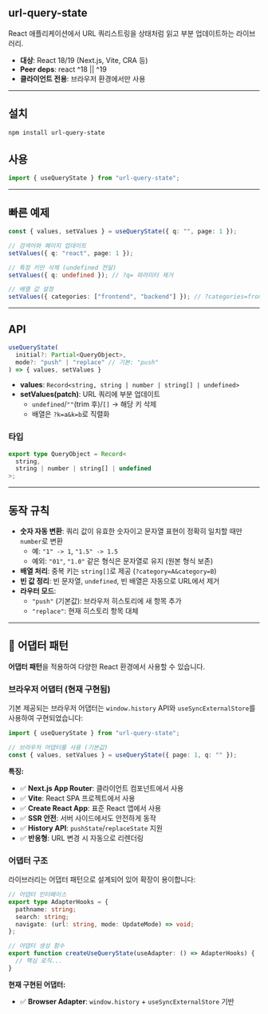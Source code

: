 ## url-query-state

React 애플리케이션에서 URL 쿼리스트링을 상태처럼 읽고 부분 업데이트하는 라이브러리.

- **대상**: React 18/19 (Next.js, Vite, CRA 등)
- **Peer deps**: react ^18 || ^19
- **클라이언트 전용**: 브라우저 환경에서만 사용

---

## 설치

```bash
npm install url-query-state
```

## 사용

```ts
import { useQueryState } from "url-query-state";
```

---

## 빠른 예제

```ts
const { values, setValues } = useQueryState({ q: "", page: 1 });

// 검색어와 페이지 업데이트
setValues({ q: "react", page: 1 });

// 특정 키만 삭제 (undefined 전달)
setValues({ q: undefined }); // ?q= 파라미터 제거

// 배열 값 설정
setValues({ categories: ["frontend", "backend"] }); // ?categories=frontend&categories=backend
```

---

## API

```ts
useQueryState(
  initial?: Partial<QueryObject>,
  mode?: "push" | "replace" // 기본: "push"
) => { values, setValues }
```

- **values**: `Record<string, string | number | string[] | undefined>`
- **setValues(patch)**: URL 쿼리에 부분 업데이트
  - `undefined`/`""`(trim 후)/`[]` → 해당 키 삭제
  - 배열은 `?k=a&k=b`로 직렬화

### 타입

```ts
export type QueryObject = Record<
  string,
  string | number | string[] | undefined
>;
```

---

## 동작 규칙

- **숫자 자동 변환**: 쿼리 값이 유효한 숫자이고 문자열 표현이 정확히 일치할 때만 `number`로 변환
  - 예: `"1" -> 1`, `"1.5" -> 1.5`
  - 예외: `"01"`, `"1.0"` 같은 형식은 문자열로 유지 (원본 형식 보존)
- **배열 처리**: 중복 키는 `string[]`로 제공 (`?category=A&category=B`)
- **빈 값 정리**: 빈 문자열, `undefined`, 빈 배열은 자동으로 URL에서 제거
- **라우터 모드**:
  - `"push"` (기본값): 브라우저 히스토리에 새 항목 추가
  - `"replace"`: 현재 히스토리 항목 대체

---

## 🔄 어댑터 패턴

**어댑터 패턴**을 적용하여 다양한 React 환경에서 사용할 수 있습니다.

### 브라우저 어댑터 (현재 구현됨)

기본 제공되는 브라우저 어댑터는 `window.history` API와 `useSyncExternalStore`를 사용하여 구현되었습니다:

```ts
import { useQueryState } from "url-query-state";

// 브라우저 어댑터를 사용 (기본값)
const { values, setValues } = useQueryState({ page: 1, q: "" });
```

**특징:**

- ✅ **Next.js App Router**: 클라이언트 컴포넌트에서 사용
- ✅ **Vite**: React SPA 프로젝트에서 사용
- ✅ **Create React App**: 표준 React 앱에서 사용
- ✅ **SSR 안전**: 서버 사이드에서도 안전하게 동작
- ✅ **History API**: `pushState`/`replaceState` 지원
- ✅ **반응형**: URL 변경 시 자동으로 리렌더링

### 어댑터 구조

라이브러리는 어댑터 패턴으로 설계되어 있어 확장이 용이합니다:

```ts
// 어댑터 인터페이스
export type AdapterHooks = {
  pathname: string;
  search: string;
  navigate: (url: string, mode: UpdateMode) => void;
};

// 어댑터 생성 함수
export function createUseQueryState(useAdapter: () => AdapterHooks) {
  // 핵심 로직...
}
```

**현재 구현된 어댑터:**

- ✅ **Browser Adapter**: `window.history` + `useSyncExternalStore` 기반
